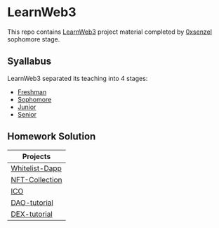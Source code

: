# LearnWeb3 
This repo contains [LearnWeb3](https://learnweb3.io/) project material completed by [0xsenzel](https://github.com/0xSenzel/) sophomore stage.

## Syallabus
LearnWeb3 separated its teaching into 4 stages:
- [Freshman](https://learnweb3.io/courses/9a3fafe4-b5eb-4329-bdef-97b2aa6aacc1)
- [Sophomore](https://learnweb3.io/courses/c1d7081b-63a9-4c6e-b35c-9fcbbad418b2)
- [Junior](https://learnweb3.io/courses/6394ea7c-0ad6-4a4a-879f-7f9756bc5976)
- [Senior](https://learnweb3.io/courses/c446d19f-a25d-42c6-b3e4-4311c5040587)

## Homework Solution
|Projects|
|---|
|[Whitelist-Dapp](https://github.com/0xSenzel/Whitelist-Dapp)|
|[NFT-Collection](https://github.com/0xSenzel/nft-collection)|
|[ICO](https://github.com/0xSenzel/ico)|
|[DAO-tutorial](https://github.com/0xSenzel/dao-tutorial)|
|[DEX-tutorial](https://github.com/0xSenzel/dex-tutorial)|

